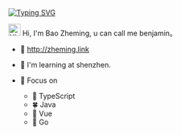 <a href="http://beatstudio.eu.org/">
   <img src="https://readme-typing-svg.demolab.com?font=Fira+Code&pause=1000&width=435&lines=console.log(%22Hello%22)&center=true&size=27" alt="Typing SVG" />
</a>

<img src='https://qpluspicture.oss-cn-beijing.aliyuncs.com/6LjjQA/Hi.gif' alt='Hi' width="24"/> Hi, I'm Bao Zheming, u can call me benjamin。

- 🎵 http://zheming.link

- 🔭 I'm learning at shenzhen.

- 🌱 Focus on 
  - 🚤 TypeScript
  - 🍀 Java
  - 🌿 Vue
  - 🚀 Go
